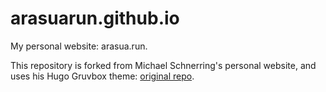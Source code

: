 # arasuarun.github.io

My personal website: arasua.run. 

This repository is forked from Michael Schnerring's personal website, and uses his Hugo Gruvbox theme: [original repo](https://github.com/schnerring/schnerring.github.io). 

